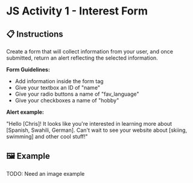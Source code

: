 # JS Activity 1 - Interest Form

## 📋 Instructions

Create a form that will collect information from your user, and once submitted, return an alert reflecting the selected information. 

<b>Form Guidelines:</b>

- Add information inside the form tag
- Give your textbox an ID of "name"
- Give your radio buttons a name of "fav_language"
- Give your checkboxes a name of "hobby"

<b>Alert example:</b> 

"Hello [Chris]! It looks like you're interested in learning more about [Spanish, Swahili, German]. Can't wait to see your website about [skiing, swimming] and other cool stuff!"

## 🖼️ Example

TODO: Need an image example